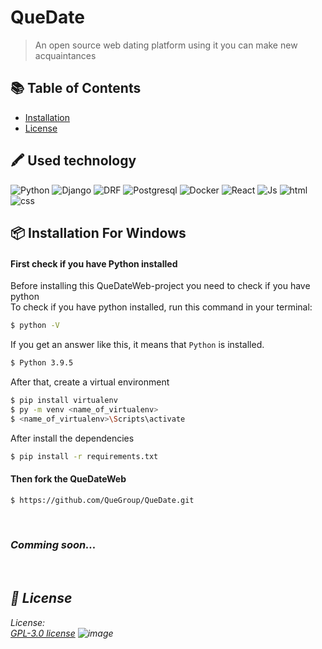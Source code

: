 # QueDate
> An open source web dating platform using it you can make new acquaintances

<!---
<p align="center">

  <img src="https://user-images.githubusercontent.com/72649244/183296141-939297c9-f8d5-46fb-ab32-f569bfe45582.png">

</p>
--->


## :books: Table of Contents

- [Installation](#package-installation-for-windows)
- [License](#scroll-license)



## 🖍 Used technology
![Python](https://img.shields.io/badge/Python-FFD43B?style=for-the-badge&logo=python&logoColor=blue)
![Django](https://img.shields.io/badge/Django-092E20?style=for-the-badge&logo=django&logoColor=green)
![DRF](https://img.shields.io/badge/django%20rest-ff1709?style=for-the-badge&logo=django&logoColor=white)
![Postgresql](https://img.shields.io/badge/PostgreSQL-316192?style=for-the-badge&logo=postgresql&logoColor=white)
![Docker](https://img.shields.io/badge/Docker-2CA5E0?style=for-the-badge&logo=docker&logoColor=white)
![React](https://img.shields.io/badge/React-20232A?style=for-the-badge&logo=react&logoColor=61DAFB)
![Js](https://img.shields.io/badge/JavaScript-323330?style=for-the-badge&logo=javascript&logoColor=F7DF1E)
![html](https://img.shields.io/badge/HTML5-E34F26?style=for-the-badge&logo=html5&logoColor=white)
![css](https://img.shields.io/badge/CSS3-1572B6?style=for-the-badge&logo=css3&logoColor=white)



## :package: Installation For Windows
#### First check if you have Python installed

Before installing this QueDateWeb-project you need to check if you have python\
To check if you have python installed, run this command in your terminal:

```sh
$ python -V
```

If you get an answer like this, it means that `Python` is installed.

```sh
$ Python 3.9.5
```

After that, create a virtual environment
```sh
$ pip install virtualenv
$ py -m venv <name_of_virtualenv>
$ <name_of_virtualenv>\Scripts\activate
```

After install the dependencies
```sh
$ pip install -r requirements.txt
```


#### Then fork the QueDateWeb

```sh
$ https://github.com/QueGroup/QueDate.git
```

<br>

### <i>Comming soon...<i>

<br>

## :scroll: License

License:\
[GPL-3.0 license](LICENSE)
![image](https://user-images.githubusercontent.com/72649244/183296318-59fbd00a-c52a-40fe-ba82-1219183f5033.png)
